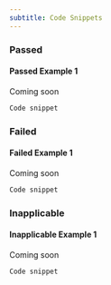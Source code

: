 ```yaml
---
subtitle: Code Snippets
---
```


### Passed

#### Passed Example 1

Coming soon

```html
Code snippet
```

### Failed

#### Failed Example 1

Coming soon

```html
Code snippet
```

### Inapplicable

#### Inapplicable Example 1

Coming soon

```html
Code snippet
```
